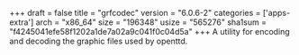 +++
draft = false
title = "grfcodec"
version = "6.0.6-2"
categories = ['apps-extra']
arch = "x86_64"
size = "196348"
usize = "565276"
sha1sum = "f4245041efe58f1202a1de7a02a9c041f0c04d5a"
+++
A utility for encoding and decoding the graphic files used by openttd.